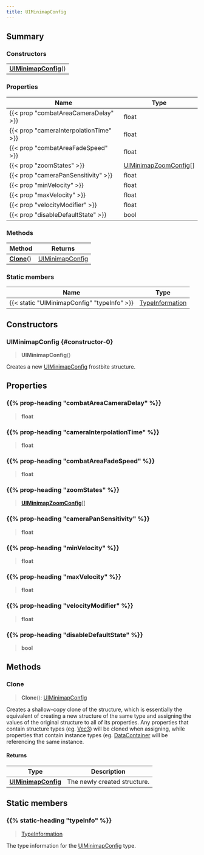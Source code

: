 ```yaml
---
title: UIMinimapConfig
---
```



## Summary
### Constructors
| |
| ----------- |
| **[UIMinimapConfig](#constructor-0)**() |

### Properties
| Name | Type |
| ---- | ---- |
| {{< prop "combatAreaCameraDelay" >}} | float |
| {{< prop "cameraInterpolationTime" >}} | float |
| {{< prop "combatAreaFadeSpeed" >}} | float |
| {{< prop "zoomStates" >}} | [UIMinimapZoomConfig](/vext/ref/fb/uiminimapzoomconfig)[] |
| {{< prop "cameraPanSensitivity" >}} | float |
| {{< prop "minVelocity" >}} | float |
| {{< prop "maxVelocity" >}} | float |
| {{< prop "velocityModifier" >}} | float |
| {{< prop "disableDefaultState" >}} | bool |

### Methods
| Method | Returns |
| ------ | ---- |
| **[Clone](#clone)**() | [UIMinimapConfig](/vext/ref/fb/uiminimapconfig) |

### Static members
| Name | Type |
| ---- | ---- |
| {{< static "UIMinimapConfig" "typeInfo" >}} | [TypeInformation](/vext/ref/shared/class/typeinformation) |

## Constructors
### UIMinimapConfig {#constructor-0}
> **UIMinimapConfig**()

Creates a new [UIMinimapConfig](/vext/ref/fb/uiminimapconfig) frostbite structure.

## Properties
### {{% prop-heading "combatAreaCameraDelay" %}}
> **float**

### {{% prop-heading "cameraInterpolationTime" %}}
> **float**

### {{% prop-heading "combatAreaFadeSpeed" %}}
> **float**

### {{% prop-heading "zoomStates" %}}
> **[UIMinimapZoomConfig](/vext/ref/fb/uiminimapzoomconfig)**[]

### {{% prop-heading "cameraPanSensitivity" %}}
> **float**

### {{% prop-heading "minVelocity" %}}
> **float**

### {{% prop-heading "maxVelocity" %}}
> **float**

### {{% prop-heading "velocityModifier" %}}
> **float**

### {{% prop-heading "disableDefaultState" %}}
> **bool**

## Methods
### Clone
> **Clone**(): [UIMinimapConfig](/vext/ref/fb/uiminimapconfig)

Creates a shallow-copy clone of the structure, which is essentially the equivalent of creating a new structure of the same type and assigning the values of the original structure to all of its properties. Any properties that contain structure types (eg. [Vec3](/vext/ref/shared/class/vec3)) will be cloned when assigning, while properties that contain instance types (eg. [DataContainer](/vext/ref/shared/class/datacontainer) will be referencing the same instance.

#### Returns
| Type | Description |
| ---- | ----------- |
| **[UIMinimapConfig](/vext/ref/fb/uiminimapconfig)** | The newly created structure. |

## Static members
### {{% static-heading "typeInfo" %}}
> [TypeInformation](/vext/ref/shared/class/typeinformation)

The type information for the [UIMinimapConfig](/vext/ref/fb/uiminimapconfig) type.

